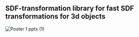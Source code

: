 ## SDF-transformation library for fast SDF transformations for 3d objects

![Poster 1 pptx (1)](https://github.com/cosmicSyn/SDF-transformation/assets/139002106/b7c35df3-95f1-4a51-951d-17fb1ac51116)

